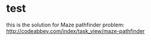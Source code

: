 test
====
this is the solution for Maze pathfinder problem: http://codeabbey.com/index/task_view/maze-pathfinder
